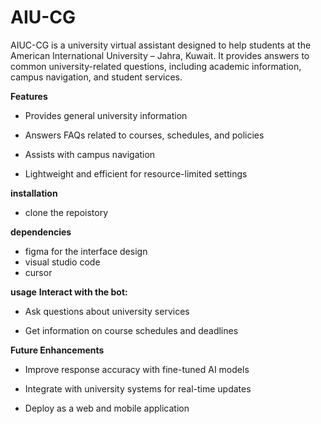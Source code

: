# AIU-CG
AIUC-CG is a university virtual assistant designed to help students at the American International University – Jahra, Kuwait. It provides answers to common university-related questions, including academic information, campus navigation, and student services.

**Features**

- Provides general university information

- Answers FAQs related to courses, schedules, and policies

- Assists with campus navigation

- Lightweight and efficient for resource-limited settings

**installation**
- clone the repoistory 

**dependencies**
- figma for the interface design
- visual studio code
- cursor
  
**usage**
**Interact with the bot:**

- Ask questions about university services

- Get information on course schedules and deadlines

**Future Enhancements**

- Improve response accuracy with fine-tuned AI models

- Integrate with university systems for real-time updates

- Deploy as a web and mobile application
